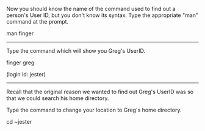 Now you should know the name of the command used to find out a person's User ID, but you don't know its syntax. Type the appropriate "man" command at the prompt.

man finger

-----------------------------------------

Type the command which will show you Greg's UserID.

finger greg

(login id: jester)

-----------------------------------------

Recall that the original reason we wanted to find out Greg's UserID was so that we could search his home directory.

Type the command to change your location to Greg's home directory.

cd ~jester
